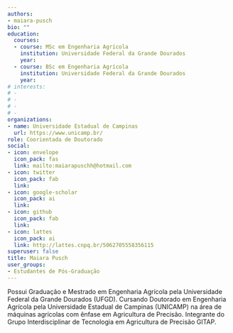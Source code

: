 ```yaml
---
authors:
- maiara-pusch
bio: ""
education:
  courses:
  - course: MSc em Engenharia Agrícola
    institution: Universidade Federal da Grande Dourados
    year: 
  - course: BSc em Engenharia Agrícola
    institution: Universidade Federal da Grande Dourados
    year: 
# interests:
# - 
# - 
# - 
# - 
organizations:
- name: Universidade Estadual de Campinas
  url: https://www.unicamp.br/
role: Coorientada de Doutorado
social:
- icon: envelope
  icon_pack: fas
  link: mailto:maiarapuschh@hotmail.com
- icon: twitter
  icon_pack: fab
  link: 
- icon: google-scholar
  icon_pack: ai
  link: 
- icon: github
  icon_pack: fab
  link: 
- icon: lattes
  icon_pack: ai
  link: http://lattes.cnpq.br/5062705558356115
superuser: false
title: Maiara Pusch
user_groups:
- Estudantes de Pós-Graduação
---
```


Possui Graduação e Mestrado em Engenharia Agrícola pela Universidade Federal da Grande Dourados (UFGD). Cursando Doutorado em Engenharia Agrícola pela Universidade Estadual de Campinas (UNICAMP) na área de máquinas agrícolas com ênfase em Agricultura de Precisão. Integrante do Grupo Interdisciplinar de Tecnologia em Agricultura de Precisão GITAP.
